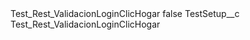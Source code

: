 <?xml version="1.0" encoding="UTF-8"?>
<CustomMetadata xmlns="http://soap.sforce.com/2006/04/metadata" xmlns:xsi="http://www.w3.org/2001/XMLSchema-instance" xmlns:xsd="http://www.w3.org/2001/XMLSchema">
    <label>Test_Rest_ValidacionLoginClicHogar</label>
    <protected>false</protected>
    <values>
        <field>TestSetup__c</field>
        <value xsi:type="xsd:string">Test_Rest_ValidacionLoginClicHogar</value>
    </values>
</CustomMetadata>

